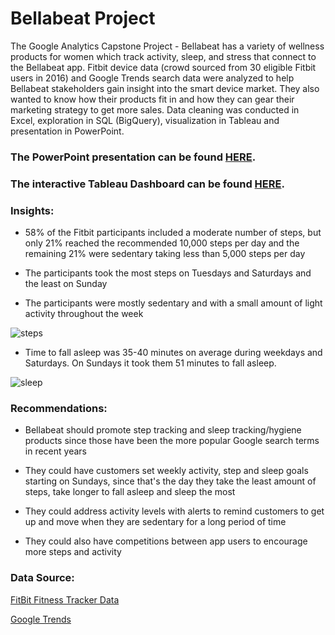 # Bellabeat Project 

The Google Analytics Capstone Project - Bellabeat has a variety of wellness products for women which track activity, sleep, and stress that connect to the Bellabeat app. Fitbit device data (crowd sourced from 30 eligible Fitbit users in 2016) and Google Trends search data were analyzed to help Bellabeat stakeholders gain insight into the smart device market. They also wanted to know how their products fit in and how they can gear their marketing strategy to get more sales. Data cleaning was conducted in Excel, exploration in SQL (BigQuery), visualization in Tableau and presentation in PowerPoint. 
### The PowerPoint presentation can be found [HERE](https://1drv.ms/p/s!AnML4tgV0jQmgpFWmOdudnmBaO49Ng?e=BN5egK). 
### The interactive Tableau Dashboard can be found [HERE](https://public.tableau.com/app/profile/jacqueline.alsina/viz/BellabeatProject_16801054271740/Dashboard1).  

### Insights: 

- 58% of the Fitbit participants included a moderate number of steps, but only 21% reached the recommended 10,000 steps per day and the remaining 21% were sedentary taking less than 5,000 steps per day 

- The participants took the most steps on Tuesdays and Saturdays and the least on Sunday  

- The participants were mostly sedentary and with a small amount of light activity throughout the week 

![steps](https://github.com/JacquelineAlsi/PortfolioProjects/assets/126612115/7f59fca2-2f81-4bb4-bac2-c3cfb234bfe0)

- Time to fall asleep was 35-40 minutes on average during weekdays and Saturdays. On Sundays it took them 51 minutes to fall asleep. 

 ![sleep](https://github.com/JacquelineAlsi/PortfolioProjects/assets/126612115/c3331c1a-4588-42f0-b43f-e0b52bb4cf59)

### Recommendations: 

- Bellabeat should promote step tracking and sleep tracking/hygiene products since those have been the more popular Google search terms in recent years 

- They could have customers set weekly activity, step and sleep goals starting on Sundays, since that's the day they take the least amount of steps, take longer to fall asleep and sleep the most 

- They could address activity levels with alerts to remind customers to get up and move when they are sedentary for a long period of time 

- They could also have competitions between app users to encourage more steps and activity 

 

 

### Data Source:  

[FitBit Fitness Tracker Data](https://www.kaggle.com/datasets/arashnic/fitbit) 

[Google Trends](https://trends.google.com/home) 
